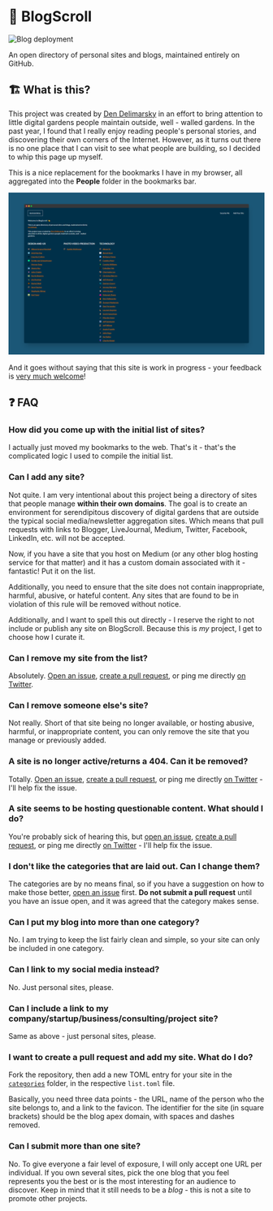 # 📜 BlogScroll

![Blog deployment](https://github.com/blogscroll/blogscroll/workflows/Blog%20deployment/badge.svg)

An open directory of personal sites and blogs, maintained entirely on GitHub.

## 🏗 What is this?

This project was created by [Den Delimarsky](https://den.dev/) in an effort to bring attention to little digital gardens people maintain outside, well - walled gardens. In the past year, I found that I really enjoy reading people's personal stories, and discovering their own corners of the Internet. However, as it turns out there is no one place that I can visit to see what people are building, so I decided to whip this page up myself.

This is a nice replacement for the bookmarks I have in my browser, all aggregated into the **People** folder in the bookmarks bar.

![A screenshot of the BlogScroll project](screenshot.png)

And it goes without saying that this site is work in progress - your feedback is [very much welcome](https://github.com/blogscroll/blogscroll/issues)!

## ❓ FAQ

### How did you come up with the initial list of sites?

I actually just moved my bookmarks to the web. That's it - that's the complicated logic I used to compile the initial list.

### Can I add any site?

Not quite. I am very intentional about this project being a directory of sites that people manage **within their own domains**. The goal is to create an environment for serendipitous discovery of digital gardens that are outside the typical social media/newsletter aggregation sites. Which means that pull requests with links to Blogger, LiveJournal, Medium, Twitter, Facebook, LinkedIn, etc. will not be accepted.

Now, if you have a site that you host on Medium (or any other blog hosting service for that matter) and it has a custom domain associated with it - fantastic! Put it on the list.

Additionally, you need to ensure that the site does not contain inappropriate, harmful, abusive, or hateful content. Any sites that are found to be in violation of this rule will be removed without notice.

Additionally, and I want to spell this out directly - I reserve the right to not include or publish any site on BlogScroll. Because this is _my_ project, I get to choose how I curate it.

### Can I remove my site from the list?

Absolutely. [Open an issue](https://github.com/blogscroll/blogscroll/issues), [create a pull request](https://github.com/blogscroll/blogscroll/pulls), or ping me directly [on Twitter](https://twitter.com/denniscode).

### Can I remove someone else's site?

Not really. Short of that site being no longer available, or hosting abusive, harmful, or inappropriate content, you can only remove the site that you manage or previously added.

### A site is no longer active/returns a 404. Can it be removed?

Totally. [Open an issue](https://github.com/blogscroll/blogscroll/issues), [create a pull request](https://github.com/blogscroll/blogscroll/pulls), or ping me directly [on Twitter](https://twitter.com/denniscode) - I'll help fix the issue.

### A site seems to be hosting questionable content. What should I do?

You're probably sick of hearing this, but [open an issue](https://github.com/blogscroll/blogscroll/issues), [create a pull request](https://github.com/blogscroll/blogscroll/pulls), or ping me directly [on Twitter](https://twitter.com/denniscode) - I'll help fix the issue.

### I don't like the categories that are laid out. Can I change them?

The categories are by no means final, so if you have a suggestion on how to make those better, [open an issue](https://github.com/blogscroll/blogscroll/issues) first. **Do not submit a pull request** until you have an issue open, and it was agreed that the category makes sense.

### Can I put my blog into more than one category?

No. I am trying to keep the list fairly clean and simple, so your site can only be included in one category.

### Can I link to my social media instead?

No. Just personal sites, please.

### Can I include a link to my company/startup/business/consulting/project site?

Same as above - just personal sites, please.

### I want to create a pull request and add my site. What do I do?

Fork the repository, then add a new TOML entry for your site in the [`categories`](https://github.com/blogscroll/blogscroll/tree/main/web/data/categories) folder, in the respective `list.toml` file.

Basically, you need three data points - the URL, name of the person who the site belongs to, and a link to the favicon. The identifier for the site (in square brackets) should be the blog apex domain, with spaces and dashes removed.

### Can I submit more than one site?

No. To give everyone a fair level of exposure, I will only accept one URL per individual. If you own several sites, pick the one blog that you feel represents you the best or is the most interesting for an audience to discover. Keep in mind that it still needs to be a _blog_ - this is not a site to promote other projects.
